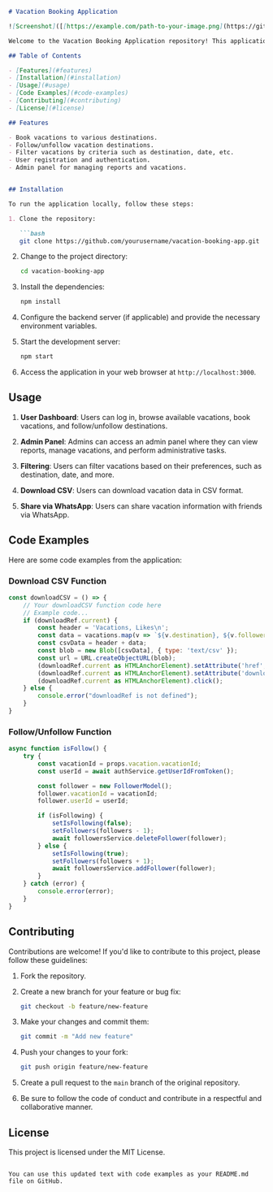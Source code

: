 
```markdown
# Vacation Booking Application

![Screenshot]([[https://example.com/path-to-your-image.png](https://github.com/DanPongo/Easy-Travel-frontend/assets/106473315/45aa0b22-194b-4029-83fa-6bfb2c21f0ab](https://github.com/DanPongo/Easy-Travel-frontend/blob/master/vacation.png)))

Welcome to the Vacation Booking Application repository! This application allows users to book vacations, follow their favorite destinations, filter vacations, and includes both user and admin sides. Users can also register on the website to access additional features.

## Table of Contents

- [Features](#features)
- [Installation](#installation)
- [Usage](#usage)
- [Code Examples](#code-examples)
- [Contributing](#contributing)
- [License](#license)

## Features

- Book vacations to various destinations.
- Follow/unfollow vacation destinations.
- Filter vacations by criteria such as destination, date, etc.
- User registration and authentication.
- Admin panel for managing reports and vacations.


## Installation

To run the application locally, follow these steps:

1. Clone the repository:

   ```bash
   git clone https://github.com/yourusername/vacation-booking-app.git
   ```

2. Change to the project directory:

   ```bash
   cd vacation-booking-app
   ```

3. Install the dependencies:

   ```bash
   npm install
   ```

4. Configure the backend server (if applicable) and provide the necessary environment variables.

5. Start the development server:

   ```bash
   npm start
   ```

6. Access the application in your web browser at `http://localhost:3000`.

## Usage

1. **User Dashboard**: Users can log in, browse available vacations, book vacations, and follow/unfollow destinations.

2. **Admin Panel**: Admins can access an admin panel where they can view reports, manage vacations, and perform administrative tasks.

3. **Filtering**: Users can filter vacations based on their preferences, such as destination, date, and more.

4. **Download CSV**: Users can download vacation data in CSV format.

5. **Share via WhatsApp**: Users can share vacation information with friends via WhatsApp.

## Code Examples

Here are some code examples from the application:

### Download CSV Function

```javascript
const downloadCSV = () => {
    // Your downloadCSV function code here
    // Example code...
    if (downloadRef.current) {
        const header = 'Vacations, Likes\n';
        const data = vacations.map(v => `${v.destination}, ${v.followersAmount}`).join('\n');
        const csvData = header + data;
        const blob = new Blob([csvData], { type: 'text/csv' });
        const url = URL.createObjectURL(blob);
        (downloadRef.current as HTMLAnchorElement).setAttribute('href', url);
        (downloadRef.current as HTMLAnchorElement).setAttribute('download', 'vacations.csv');
        (downloadRef.current as HTMLAnchorElement).click();
    } else {
        console.error("downloadRef is not defined");
    }
}
```

### Follow/Unfollow Function

```javascript
async function isFollow() {
    try {
        const vacationId = props.vacation.vacationId;
        const userId = await authService.getUserIdFromToken();

        const follower = new FollowerModel();
        follower.vacationId = vacationId;
        follower.userId = userId;

        if (isFollowing) {
            setIsFollowing(false);
            setFollowers(followers - 1);
            await followersService.deleteFollower(follower);
        } else {
            setIsFollowing(true);
            setFollowers(followers + 1);
            await followersService.addFollower(follower);
        }
    } catch (error) {
        console.error(error);
    }
}
```

## Contributing

Contributions are welcome! If you'd like to contribute to this project, please follow these guidelines:

1. Fork the repository.

2. Create a new branch for your feature or bug fix:

   ```bash
   git checkout -b feature/new-feature
   ```

3. Make your changes and commit them:

   ```bash
   git commit -m "Add new feature"
   ```

4. Push your changes to your fork:

   ```bash
   git push origin feature/new-feature
   ```

5. Create a pull request to the `main` branch of the original repository.

6. Be sure to follow the code of conduct and contribute in a respectful and collaborative manner.

## License

This project is licensed under the MIT License.
```

You can use this updated text with code examples as your README.md file on GitHub.
